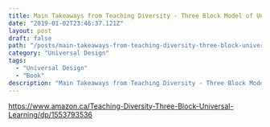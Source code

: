 ```yaml
---
title: Main Takeaways from Teaching Diversity - Three Block Model of Universal Design for Learning
date: "2019-01-02T23:46:37.121Z"
layout: post
draft: false
path: "/posts/main-takeaways-from-teaching-diversity-three-block-universal-learning"
category: "Universal Design"
tags:
  - "Universal Design"
  - "Book"
description: "Main Takeaways from Teaching Diversity - Three Block Model of Universal Design for Learning"
---
```



https://www.amazon.ca/Teaching-Diversity-Three-Block-Universal-Learning/dp/1553793536